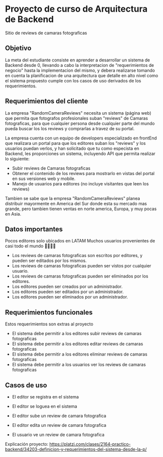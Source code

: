 # Proyecto de curso de Arquitectura de Backend

Sitio de reviews de camaras fotograficas


## Objetivo
La meta del estudiante consiste en aprender a desarrollar un sistema de Backend desde 0, llevando a cabo la interpretacion de "requerimientos de negocio" hasta la implementacion del mismo, y debera realizarse tomando en cuenta la planificacion de una arquitectura que detalle en alto nivel como el sistema propuesto cumple con los casos de uso derivados de los requerimientos.

## Requerimientos del cliente

La empresa "RandomCameraReviews" necesita un sistema (página web) que permita que fotografos profesionales suban "reviews" de Camaras fotograficas, para que cualquier persona desde cualquier parte del mundo pueda buscar los los reviews y comprarlas a travez de su portal.

La empresa cuenta con un equipo de developers especializado en frontEnd que realizara un portal para que los editores suban los "reviews" y los usuarios puedan verlos, y han solicitado que tu como especista en Backend, les proporciones un sistema, incluyendo API que permita  realizar lo siguiente:

* Subir reviews de Camaras fotograficas
* Obtener el contenido de los reviews para mostrarlo en vistas del portal en sus versiones web y mobile.
* Manejo de usuarios para editores (no incluye visitantes que leen los reviews)

Tambien se sabe que la empresa "RandomCameraReviews" planea distribuir mayormente en America del Sur donde esta su mercado mas grande, pero tambien tienen ventas en norte america, Europa, y muy pocas en Asia.

## Datos importantes

Pocos editores solo ubicados en LATAM
Muchos usuarios provenientes de casi todo el mundo 👏🏼👏🏼

* Los reviews de camaras fotograficas son escritos por editores, y pueden ser editados por los mismos.
* Los reviews de camaras fotograficas pueden ser vistos por cualquier usuario.
* Los reviews de camaras fotograficas pueden ser eliminados por los editores.
* Los editores pueden ser creados por un administrador.
* Los editores pueden ser editados por un administrador.
* Los editores pueden ser eliminados por un administrador.


## Requerimientos funcionales

Estos requerimientos son extras al proyecto

* El sistema debe permitir a los editores subir reviews de camaras fotograficas
* El sistema debe permitir a los editores editar reviews de camaras fotograficas
* El sistema debe permitir a los editores eliminar reviews de camaras fotograficas
* El sistema debe permitir a los usuarios ver los reviews de camaras fotograficas


## Casos de uso

* El editor se registra en el sistema
* El editor se loguea en el sistema
* El editor sube un review de camara fotografica
* El editor edita un review de camara fotografica

* El usuario ve un review de camara fotografica

Explicación proyecto: https://platzi.com/clases/2164-practico-backend/34203-definicion-y-requerimientos-del-sistema-desde-la-p/







